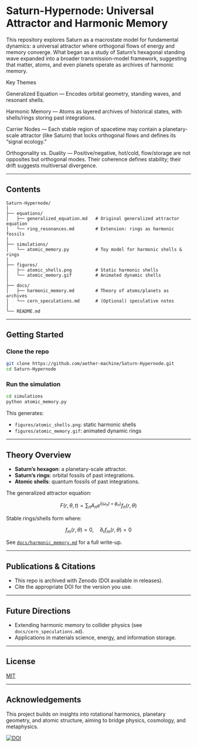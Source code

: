 # Saturn-Hypernode: Universal Attractor and Harmonic Memory

This repository explores Saturn as a macrostate model for fundamental dynamics: a universal attractor where orthogonal flows of energy and memory converge. What began as a study of Saturn’s hexagonal standing wave expanded into a broader transmission-model framework, suggesting that matter, atoms, and even planets operate as archives of harmonic memory.

Key Themes

Generalized Equation — Encodes orbital geometry, standing waves, and resonant shells.

Harmonic Memory — Atoms as layered archives of historical states, with shells/rings storing past integrations.

Carrier Nodes — Each stable region of spacetime may contain a planetary-scale attractor (like Saturn) that locks orthogonal flows and defines its “signal ecology.”

Orthogonality vs. Duality — Positive/negative, hot/cold, flow/storage are not opposites but orthogonal modes. Their coherence defines stability; their drift suggests multiversal divergence.

---

## Contents

```
Saturn-Hypernode/
│
├── equations/
│   ├── generalized_equation.md   # Original generalized attractor equation
│   └── ring_resonances.md        # Extension: rings as harmonic fossils
│
├── simulations/
│   └── atomic_memory.py          # Toy model for harmonic shells & rings
│
├── figures/
│   ├── atomic_shells.png         # Static harmonic shells
│   └── atomic_memory.gif         # Animated dynamic shells
│
├── docs/
│   ├── harmonic_memory.md        # Theory of atoms/planets as archives
│   └── cern_speculations.md      # (Optional) speculative notes
│
└── README.md
```

---

## Getting Started

### Clone the repo
```bash
git clone https://github.com/aether-machine/Saturn-Hypernode.git
cd Saturn-Hypernode
```

### Run the simulation
```bash
cd simulations
python atomic_memory.py
```

This generates:
- `figures/atomic_shells.png`: static harmonic shells
- `figures/atomic_memory.gif`: animated dynamic rings

---

## Theory Overview

- **Saturn’s hexagon**: a planetary-scale attractor.
- **Saturn’s rings**: orbital fossils of past integrations.
- **Atomic shells**: quantum fossils of past integrations.

The generalized attractor equation:

$$ F(r, \theta, t) = \sum_n A_n e^{i(\omega_n t + \phi_n)} f_n(r,\theta) $$

Stable rings/shells form where:

$$ f_m(r,\theta) = 0, \quad \partial_r f_m(r,\theta) = 0 $$

See [`docs/harmonic_memory.md`](docs/harmonic_memory.md) for a full write-up.

---

## Publications & Citations

- This repo is archived with Zenodo (DOI available in releases).
- Cite the appropriate DOI for the version you use.

---

## Future Directions
- Extending harmonic memory to collider physics (see `docs/cern_speculations.md`).
- Applications in materials science, energy, and information storage.

---

## License
[MIT](LICENSE)

---

## Acknowledgements
This project builds on insights into rotational harmonics, planetary geometry, and atomic structure, aiming to bridge physics, cosmology, and metaphysics.




[![DOI](https://zenodo.org/badge/DOI/10.5281/zenodo.17410519.svg)](https://doi.org/10.5281/zenodo.17410519)








